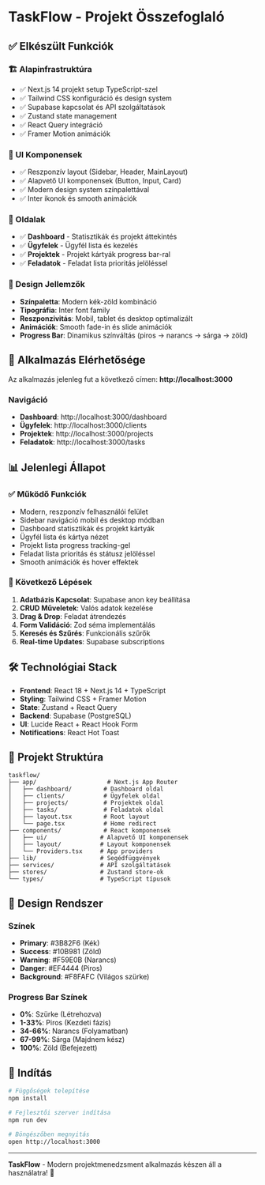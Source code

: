 # TaskFlow - Projekt Összefoglaló

## ✅ Elkészült Funkciók

### 🏗️ Alapinfrastruktúra
- ✅ Next.js 14 projekt setup TypeScript-szel
- ✅ Tailwind CSS konfiguráció és design system
- ✅ Supabase kapcsolat és API szolgáltatások
- ✅ Zustand state management
- ✅ React Query integráció
- ✅ Framer Motion animációk

### 🎨 UI Komponensek
- ✅ Reszponzív layout (Sidebar, Header, MainLayout)
- ✅ Alapvető UI komponensek (Button, Input, Card)
- ✅ Modern design system színpalettával
- ✅ Inter ikonok és smooth animációk

### 📱 Oldalak
- ✅ **Dashboard** - Statisztikák és projekt áttekintés
- ✅ **Ügyfelek** - Ügyfél lista és kezelés
- ✅ **Projektek** - Projekt kártyák progress bar-ral
- ✅ **Feladatok** - Feladat lista prioritás jelöléssel

### 🎯 Design Jellemzők
- **Színpaletta**: Modern kék-zöld kombináció
- **Tipográfia**: Inter font family
- **Reszponzivitás**: Mobil, tablet és desktop optimalizált
- **Animációk**: Smooth fade-in és slide animációk
- **Progress Bar**: Dinamikus színváltás (piros → narancs → sárga → zöld)

## 🚀 Alkalmazás Elérhetősége

Az alkalmazás jelenleg fut a következő címen:
**http://localhost:3000**

### Navigáció
- **Dashboard**: http://localhost:3000/dashboard
- **Ügyfelek**: http://localhost:3000/clients  
- **Projektek**: http://localhost:3000/projects
- **Feladatok**: http://localhost:3000/tasks

## 📊 Jelenlegi Állapot

### ✅ Működő Funkciók
- Modern, reszponzív felhasználói felület
- Sidebar navigáció mobil és desktop módban
- Dashboard statisztikák és projekt kártyák
- Ügyfél lista és kártya nézet
- Projekt lista progress tracking-gel
- Feladat lista prioritás és státusz jelöléssel
- Smooth animációk és hover effektek

### 🔄 Következő Lépések
1. **Adatbázis Kapcsolat**: Supabase anon key beállítása
2. **CRUD Műveletek**: Valós adatok kezelése
3. **Drag & Drop**: Feladat átrendezés
4. **Form Validáció**: Zod séma implementálás
5. **Keresés és Szűrés**: Funkcionális szűrők
6. **Real-time Updates**: Supabase subscriptions

## 🛠️ Technológiai Stack

- **Frontend**: React 18 + Next.js 14 + TypeScript
- **Styling**: Tailwind CSS + Framer Motion
- **State**: Zustand + React Query
- **Backend**: Supabase (PostgreSQL)
- **UI**: Lucide React + React Hook Form
- **Notifications**: React Hot Toast

## 📁 Projekt Struktúra

```
taskflow/
├── app/                    # Next.js App Router
│   ├── dashboard/         # Dashboard oldal
│   ├── clients/           # Ügyfelek oldal
│   ├── projects/          # Projektek oldal
│   ├── tasks/             # Feladatok oldal
│   ├── layout.tsx         # Root layout
│   └── page.tsx           # Home redirect
├── components/            # React komponensek
│   ├── ui/               # Alapvető UI komponensek
│   ├── layout/           # Layout komponensek
│   └── Providers.tsx     # App providers
├── lib/                  # Segédfüggvények
├── services/             # API szolgáltatások
├── stores/               # Zustand store-ok
└── types/                # TypeScript típusok
```

## 🎨 Design Rendszer

### Színek
- **Primary**: #3B82F6 (Kék)
- **Success**: #10B981 (Zöld)
- **Warning**: #F59E0B (Narancs)
- **Danger**: #EF4444 (Piros)
- **Background**: #F8FAFC (Világos szürke)

### Progress Bar Színek
- **0%**: Szürke (Létrehozva)
- **1-33%**: Piros (Kezdeti fázis)
- **34-66%**: Narancs (Folyamatban)
- **67-99%**: Sárga (Majdnem kész)
- **100%**: Zöld (Befejezett)

## 🚀 Indítás

```bash
# Függőségek telepítése
npm install

# Fejlesztői szerver indítása
npm run dev

# Böngészőben megnyitás
open http://localhost:3000
```

---

**TaskFlow** - Modern projektmenedzsment alkalmazás készen áll a használatra! 🎉
